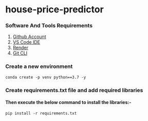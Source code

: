 # house-price-predictor

### Software And Tools Requirements

1. [Github Account](https:github.com)
2. [VS Code IDE](https://code.visualstudio.com/)
3. [Render](https://render.com/)
4. [Git CLI](https://git-scm.com/book/en/v2/Getting-Started-The-Command-Line)

### Create a new environment

```
conda create -p venv python==3.7 -y
```

### Create requirements.txt file and add required libraries
#### Then execute the below command to install the libraries:-

```
pip install -r requirements.txt
```

